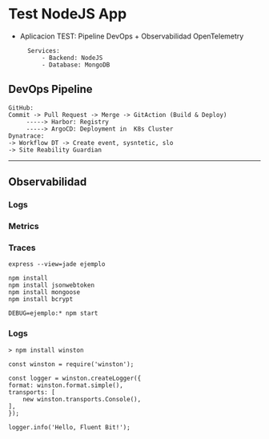 # Test NodeJS App

- Aplicacion TEST: Pipeline DevOps + Observabilidad OpenTelemetry

        Services: 
            - Backend: NodeJS
            - Database: MongoDB

## DevOps Pipeline
    GitHub: 
    Commit -> Pull Request -> Merge -> GitAction (Build & Deploy) 
         -----> Harbor: Registry
         -----> ArgoCD: Deployment in  K8s Cluster
    Dynatrace:
    -> Workflow DT -> Create event, sysntetic, slo
    -> Site Reability Guardian
---
## Observabilidad
### Logs
### Metrics
### Traces

    express --view=jade ejemplo

    npm install
    npm install jsonwebtoken
    npm install mongoose
    npm install bcrypt

    DEBUG=ejemplo:* npm start


### Logs
    > npm install winston

    const winston = require('winston');

    const logger = winston.createLogger({
    format: winston.format.simple(),
    transports: [
        new winston.transports.Console(),
    ],
    });

    logger.info('Hello, Fluent Bit!');

